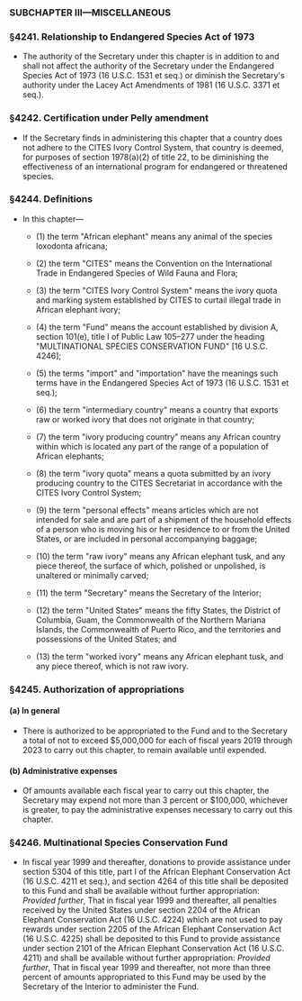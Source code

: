 ### SUBCHAPTER III—MISCELLANEOUS

### §4241. Relationship to Endangered Species Act of 1973
* The authority of the Secretary under this chapter is in addition to and shall not affect the authority of the Secretary under the Endangered Species Act of 1973 (16 U.S.C. 1531 et seq.) or diminish the Secretary's authority under the Lacey Act Amendments of 1981 (16 U.S.C. 3371 et seq.).

### §4242. Certification under Pelly amendment
* If the Secretary finds in administering this chapter that a country does not adhere to the CITES Ivory Control System, that country is deemed, for purposes of section 1978(a)(2) of title 22, to be diminishing the effectiveness of an international program for endangered or threatened species.

### §4244. Definitions
* In this chapter—

  * (1) the term "African elephant" means any animal of the species loxodonta africana;

  * (2) the term "CITES" means the Convention on the International Trade in Endangered Species of Wild Fauna and Flora;

  * (3) the term "CITES Ivory Control System" means the ivory quota and marking system established by CITES to curtail illegal trade in African elephant ivory;

  * (4) the term "Fund" means the account established by division A, section 101(e), title I of Public Law 105–277 under the heading "MULTINATIONAL SPECIES CONSERVATION FUND" [16 U.S.C. 4246];

  * (5) the terms "import" and "importation" have the meanings such terms have in the Endangered Species Act of 1973 (16 U.S.C. 1531 et seq.);

  * (6) the term "intermediary country" means a country that exports raw or worked ivory that does not originate in that country;

  * (7) the term "ivory producing country" means any African country within which is located any part of the range of a population of African elephants;

  * (8) the term "ivory quota" means a quota submitted by an ivory producing country to the CITES Secretariat in accordance with the CITES Ivory Control System;

  * (9) the term "personal effects" means articles which are not intended for sale and are part of a shipment of the household effects of a person who is moving his or her residence to or from the United States, or are included in personal accompanying baggage;

  * (10) the term "raw ivory" means any African elephant tusk, and any piece thereof, the surface of which, polished or unpolished, is unaltered or minimally carved;

  * (11) the term "Secretary" means the Secretary of the Interior;

  * (12) the term "United States" means the fifty States, the District of Columbia, Guam, the Commonwealth of the Northern Mariana Islands, the Commonwealth of Puerto Rico, and the territories and possessions of the United States; and

  * (13) the term "worked ivory" means any African elephant tusk, and any piece thereof, which is not raw ivory.

### §4245. Authorization of appropriations
#### (a) In general
* There is authorized to be appropriated to the Fund and to the Secretary a total of not to exceed $5,000,000 for each of fiscal years 2019 through 2023 to carry out this chapter, to remain available until expended.

#### (b) Administrative expenses
* Of amounts available each fiscal year to carry out this chapter, the Secretary may expend not more than 3 percent or $100,000, whichever is greater, to pay the administrative expenses necessary to carry out this chapter.

### §4246. Multinational Species Conservation Fund
* In fiscal year 1999 and thereafter, donations to provide assistance under section 5304 of this title, part I of the African Elephant Conservation Act (16 U.S.C. 4211 et seq.), and section 4264 of this title shall be deposited to this Fund and shall be available without further appropriation: _Provided further_, That in fiscal year 1999 and thereafter, all penalties received by the United States under section 2204 of the African Elephant Conservation Act (16 U.S.C. 4224) which are not used to pay rewards under section 2205 of the African Elephant Conservation Act (16 U.S.C. 4225) shall be deposited to this Fund to provide assistance under section 2101 of the African Elephant Conservation Act (16 U.S.C. 4211) and shall be available without further appropriation: _Provided further_, That in fiscal year 1999 and thereafter, not more than three percent of amounts appropriated to this Fund may be used by the Secretary of the Interior to administer the Fund.